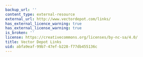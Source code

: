 ```yaml
---
backup_url: ''
content_type: external-resource
external_url: http://www.vectordepot.com/links/
has_external_licence_warning: true
has_external_license_warning: true
is_broken: ''
license: https://creativecommons.org/licenses/by-nc-sa/4.0/
title: Vector Depot Links
uid: abfa9eaf-99b7-47ef-b228-f77db455136c
---
```

